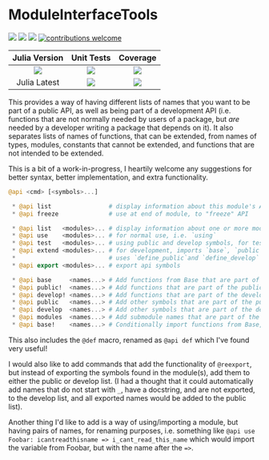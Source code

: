 # ModuleInterfaceTools

[pkg-url]: https://github.com/JuliaString/ModuleInterfaceTools.jl.git

[julia-url]:    https://github.com/JuliaLang/Julia
[julia-release]:https://img.shields.io/github/release/JuliaLang/julia.svg

[release]:      https://img.shields.io/github/release/JuliaString/ModuleInterfaceTools.jl.svg
[release-date]: https://img.shields.io/github/release-date/JuliaString/ModuleInterfaceTools.jl.svg

[license-img]:  http://img.shields.io/badge/license-MIT-brightgreen.svg?style=flat
[license-url]:  LICENSE.md

[gitter-img]:   https://badges.gitter.im/Join%20Chat.svg
[gitter-url]:   https://gitter.im/JuliaString/Lobby?utm_source=badge&utm_medium=badge&utm_campaign=pr-badge

[ga-s-img]: https://img.shields.io/github/checks-status/JuliaString/ModuleInterfaceTools.jl
[ga-m-img]: https://img.shields.io/github/checks-status/JuliaString/ModuleInterfaceTools.jl/master

[codecov-url]:  https://codecov.io/gh/JuliaString/ModuleInterfaceTools.jl
[codecov-img]:  https://codecov.io/gh/JuliaString/ModuleInterfaceTools.jl/branch/master/graph/badge.svg

[contrib]:    https://img.shields.io/badge/contributions-welcome-brightgreen.svg?style=flat

[![][release]][pkg-url] [![][release-date]][pkg-url] [![][license-img]][license-url] [![contributions welcome][contrib]](https://github.com/JuliaString/ModuleInterfaceTools.jl/issues)

| **Julia Version** | **Unit Tests** | **Coverage** |
|:------------------:|:------------------:|:---------------------:|
| [![][julia-release]][julia-url] | [![][ga-s-img]][pkg-url] | [![][codecov-img]][codecov-url]
| Julia Latest | [![][ga-m-img]][pkg-url] | [![][codecov-img]][codecov-url]

This provides a way of having different lists of names that you want to be part of a public API,
as well as being part of a development API (i.e. functions that are not normally needed by users of a package, but *are* needed by a developer writing a package that depends on it).
It also separates lists of names of functions, that can be extended, from names of types, modules, constants that cannot be extended, and functions that are not intended to be extended.

This is a bit of a work-in-progress, I heartily welcome any suggestions for better syntax, better implementation, and extra functionality.

```julia
@api <cmd> [<symbols>...]

 * @api list                # display information about this module's API
 * @api freeze              # use at end of module, to "freeze" API

 * @api list   <modules>... # display information about one or more modules' API
 * @api use    <modules>... # for normal use, i.e. `using`
 * @api test   <modules>... # using public and develop symbols, for testing purposes
 * @api extend <modules>... # for development, imports `base`, `public`, and `develop` lists,
 *                          # uses `define_public`and `define_develop` lists
 * @api export <modules>... # export api symbols

 * @api base     <names...> # Add functions from Base that are part of the API
 * @api public!  <names...> # Add functions that are part of the public API
 * @api develop! <names...> # Add functions that are part of the development API
 * @api public   <names...> # Add other symbols that are part of the public API (structs, consts)
 * @api develop  <names...> # Add other symbols that are part of the development API
 * @api modules  <names...> # Add submodule names that are part of the API
 * @api base!    <names...> # Conditionally import functions from Base, or define them
```

This also includes the `@def` macro, renamed as `@api def` which I've found very useful!

I would also like to add commands that add the functionality of `@reexport`,
but instead of exporting the symbols found in the module(s), add them to either the public
or develop list. (I had a thought that it could automatically add names that do not start with `_`,
have a docstring, and are not exported, to the develop list, and all exported names would be added to the public list).

Another thing I'd like to add is a way of using/importing a module, but having pairs of names, for renaming purposes, i.e. something like `@api use Foobar: icantreadthisname => i_cant_read_this_name`
which would import the variable from Foobar, but with the name after the `=>`.

